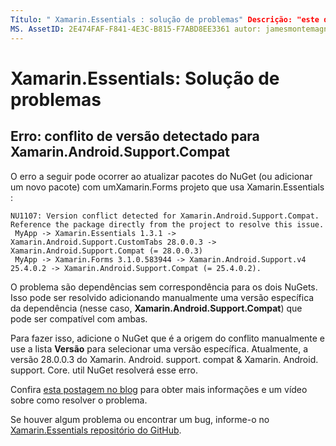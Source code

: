 ```yaml
---
Título: " Xamarin.Essentials : solução de problemas" Descrição: "este documento descreve como solucionar problemas encontrados ao desenvolver com a Xamarin.Essentials biblioteca".
MS. AssetID: 2E474FAF-F841-4E3C-B815-F7ABD8EE3361 autor: jamesmontemagno MS. Author: Jamont MS. Date: 01/06/2020 no-loc: [ Xamarin.Forms , Xamarin.Essentials ]
---
```


# <a name="xamarinessentials-troubleshooting"></a>Xamarin.Essentials: Solução de problemas

## <a name="error-version-conflict-detected-for-xamarinandroidsupportcompat"></a>Erro: conflito de versão detectado para Xamarin.Android.Support.Compat

O erro a seguir pode ocorrer ao atualizar pacotes do NuGet (ou adicionar um novo pacote) com umXamarin.Forms
projeto que usa Xamarin.Essentials :

```error
NU1107: Version conflict detected for Xamarin.Android.Support.Compat. Reference the package directly from the project to resolve this issue.
 MyApp -> Xamarin.Essentials 1.3.1 -> Xamarin.Android.Support.CustomTabs 28.0.0.3 -> Xamarin.Android.Support.Compat (= 28.0.0.3)
 MyApp -> Xamarin.Forms 3.1.0.583944 -> Xamarin.Android.Support.v4 25.4.0.2 -> Xamarin.Android.Support.Compat (= 25.4.0.2).
```

O problema são dependências sem correspondência para os dois NuGets. Isso pode ser resolvido adicionando manualmente uma versão específica da dependência (nesse caso, **Xamarin.Android.Support.Compat**) que pode ser compatível com ambas.

Para fazer isso, adicione o NuGet que é a origem do conflito manualmente e use a lista **Versão** para selecionar uma versão específica. Atualmente, a versão 28.0.0.3 do Xamarin. Android. support. compat & Xamarin. Android. support. Core. util NuGet resolverá esse erro.

Confira [esta postagem no blog](https://redth.codes/how-to-fix-the-dreaded-version-conflict-nuget-error-in-your-xamarin-android-projects/) para obter mais informações e um vídeo sobre como resolver o problema.

Se houver algum problema ou encontrar um bug, informe-o no [ Xamarin.Essentials repositório do GitHub](https://github.com/xamarin/Essentials).
